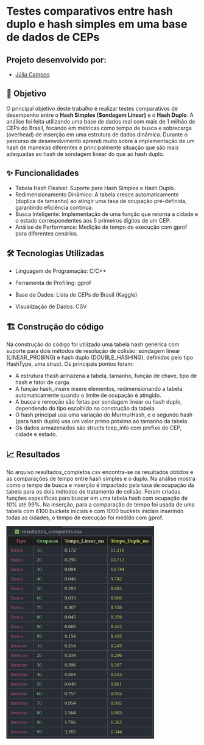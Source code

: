 # Testes comparativos entre hash duplo e hash simples em uma base de dados de CEPs

## Projeto desenvolvido por:
- [Júlia Campos](https://github.com/juliacamposn)

## 🎯 Objetivo

O principal objetivo deste trabalho é realizar testes comparativos de desempenho entre o **Hash Simples (Sondagem Linear)** e o **Hash Duplo**. A análise foi feita utilizando uma base de dados real com mais de 1 milhão de CEPs do Brasil, focando em métricas como tempo de busca e sobrecarga (overhead) de inserção em uma estrutura de dados dinâmica.
Durante o percurso de desenvolvimento aprendi muito sobre a implementação de um hash de maneiras diferentes e principalmente situação que são mais adequadas ao hash de sondagem linear do que ao hash duplo.

## ✨ Funcionalidades

- Tabela Hash Flexível: Suporte para Hash Simples e Hash Duplo.
- Redimensionamento Dinâmico: A tabela cresce automaticamente (duplica de tamanho) ao atingir uma taxa de ocupação pré-definida, garantindo eficiência contínua.
- Busca Inteligente: Implementação de uma função que retorna a cidade e o estado correspondentes aos 5 primeiros dígitos de um CEP.
- Análise de Performance: Medição de tempo de execução com gprof para diferentes cenários.

## 🛠️ Tecnologias Utilizadas

- Linguagem de Programação: C/C++

- Ferramenta de Profiling: gprof

- Base de Dados: Lista de CEPs do Brasil (Kaggle)

- Visualização de Dados: CSV

## 🏗️ Construção do código
Na construção do código foi utilizado uma tabela hash genérica com suporte para dois métodos de resolução de colisão: sondagem linear (LINEAR_PROBING) e hash duplo (DOUBLE_HASHING), definidos pelo tipo HashType, uma struct.
Os principais pontos foram:
- A estrutura thash armazena a tabela, tamanho, função de chave, tipo de hash e fator de carga.
- A função hash_insere insere elementos, redimensionando a tabela automaticamente quando o limite de ocupação é atingido.
- A busca e remoção são feitas por sondagem linear ou hash duplo, dependendo do tipo escolhido na construção da tabela.
- O hash principal usa uma variação do MurmurHash, e o segundo hash (para hash duplo) usa um valor primo próximo ao tamanho da tabela.
- Os dados armazenados são structs tcep_info com prefixo do CEP, cidade e estado.

## 📈 Resultados
No arquivo resultados_completos.csv encontra-se os resultados obtidos e as comparações de tempo entre hash simples e o duplo. Na análise mostra como o tempo de busca e inserção é impactado pela taxa de ocupação da tabela para os dois métodos de tratamento de colisão. Foram criadas funções específicas para buscar em uma tabela hash com ocupação de 10% até 99%. Na inserção, para a comparação de tempo foi usada de uma tabela com 6100 buckets iniciais  e com 1000 buckets iniciais inserindo todas as cidades, o tempo de execução foi medido com gprof.

![tabela de resultados](image.png)